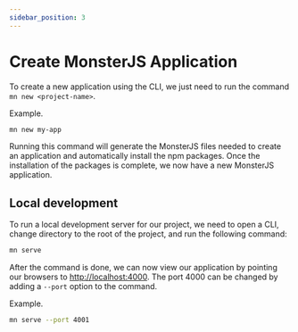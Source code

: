 ```yaml
---
sidebar_position: 3
---
```


# Create MonsterJS Application

To create a new application using the CLI, we just need to run the command `mn new <project-name>`.

Example.

```bash
mn new my-app
```

Running this command will generate the MonsterJS files needed to create an application and automatically install the npm packages. Once the installation of the packages is complete, we now have a new MonsterJS application.

## Local development

To run a local development server for our project, we need to open a CLI, change directory to the root of the project, and run the following command:

```bash
mn serve
```

After the command is done, we can now view our application by pointing our browsers to [http://localhost:4000](http://localhost:4000). The port 4000 can be changed by adding a `--port` option to the command.

Example.

```bash
mn serve --port 4001
```
